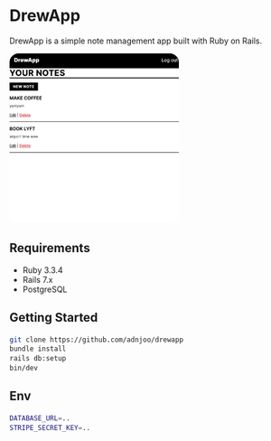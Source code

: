 # DrewApp

DrewApp is a simple note management app built with Ruby on Rails.

<img src='./public/20241019081537.png' width='300' style='border-radius: 1rem'>

## Requirements

- Ruby 3.3.4
- Rails 7.x
- PostgreSQL

## Getting Started
```bash
git clone https://github.com/adnjoo/drewapp
bundle install
rails db:setup
bin/dev
```

## Env
```bash
DATABASE_URL=..
STRIPE_SECRET_KEY=..
```
